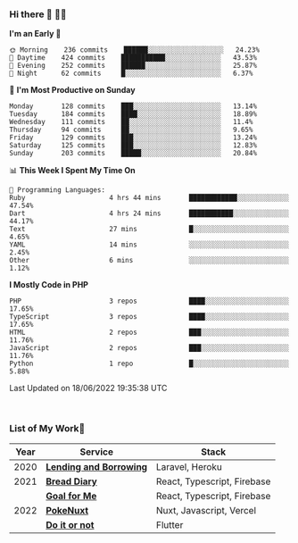 ### Hi there 👋 🧑‍💻



<!--START_SECTION:waka-->
**I'm an Early 🐤** 

```text
🌞 Morning    236 commits    ██████░░░░░░░░░░░░░░░░░░░   24.23% 
🌆 Daytime    424 commits    ███████████░░░░░░░░░░░░░░   43.53% 
🌃 Evening    252 commits    ██████░░░░░░░░░░░░░░░░░░░   25.87% 
🌙 Night      62 commits     █░░░░░░░░░░░░░░░░░░░░░░░░   6.37%

```
📅 **I'm Most Productive on Sunday** 

```text
Monday       128 commits    ███░░░░░░░░░░░░░░░░░░░░░░   13.14% 
Tuesday      184 commits    ████░░░░░░░░░░░░░░░░░░░░░   18.89% 
Wednesday    111 commits    ██░░░░░░░░░░░░░░░░░░░░░░░   11.4% 
Thursday     94 commits     ██░░░░░░░░░░░░░░░░░░░░░░░   9.65% 
Friday       129 commits    ███░░░░░░░░░░░░░░░░░░░░░░   13.24% 
Saturday     125 commits    ███░░░░░░░░░░░░░░░░░░░░░░   12.83% 
Sunday       203 commits    █████░░░░░░░░░░░░░░░░░░░░   20.84%

```


📊 **This Week I Spent My Time On** 

```text
💬 Programming Languages: 
Ruby                     4 hrs 44 mins       ████████████░░░░░░░░░░░░░   47.54% 
Dart                     4 hrs 24 mins       ███████████░░░░░░░░░░░░░░   44.17% 
Text                     27 mins             █░░░░░░░░░░░░░░░░░░░░░░░░   4.65% 
YAML                     14 mins             ░░░░░░░░░░░░░░░░░░░░░░░░░   2.45% 
Other                    6 mins              ░░░░░░░░░░░░░░░░░░░░░░░░░   1.12%

```

**I Mostly Code in PHP** 

```text
PHP                      3 repos             ████░░░░░░░░░░░░░░░░░░░░░   17.65% 
TypeScript               3 repos             ████░░░░░░░░░░░░░░░░░░░░░   17.65% 
HTML                     2 repos             ███░░░░░░░░░░░░░░░░░░░░░░   11.76% 
JavaScript               2 repos             ███░░░░░░░░░░░░░░░░░░░░░░   11.76% 
Python                   1 repo              █░░░░░░░░░░░░░░░░░░░░░░░░   5.88%

```



 Last Updated on 18/06/2022 19:35:38 UTC
<!--END_SECTION:waka-->


<br />

### List of My Work🚀

| Year | Service | Stack |
|--|--|--|
| 2020 | [**Lending and Borrowing**](https://lending-and-borrowing.herokuapp.com/) | Laravel, Heroku |
| 2021 | [**Bread Diary**](https://bread-diary-web.web.app/) | React, Typescript, Firebase |
|  | [**Goal for Me**](https://goal-for-me.web.app/) | React, Typescript, Firebase |
| 2022 | [**PokeNuxt**](https://pokenuxt.vercel.app/) | Nuxt, Javascript, Vercel |
|  | [**Do it or not**](https://apps.apple.com/jp/app/do-it-or-not/id1613818865) | Flutter |
